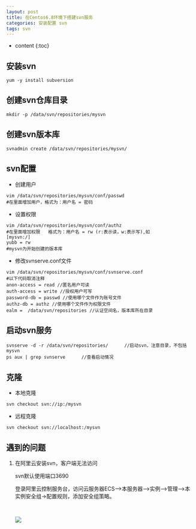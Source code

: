 ```yaml
---
layout: post
title: 在Centos6.8环境下搭建svn服务
categories: 安装配置 svn
tags: svn
---
```


* content
{:toc}


## 安装svn
```
yum -y install subversion
```
## 创建svn仓库目录
```
mkdir -p /data/svn/repositories/mysvn
```

## 创建svn版本库
```
svnadmin create /data/svn/repositories/mysvn/
```




## svn配置

- 创建用户
```
vim /data/svn/repositories/mysvn/conf/passwd
#在里面增加用户，格式为：用户名 = 密码
```
- 设置权限
```
vim /data/svn/repositories/mysvn/conf/authz
#在里面增加权限   格式为：用户名 = rw (r:表示读，w:表示写),如
[mysvn:/]
yubb = rw
#mysvn为开始创建的版本库
```
- 修改svnserve.conf文件
```
vim /data/svn/repositories/mysvn/conf/svnserve.conf
#以下代码取消注释
anon-access = read //匿名用户可读
auth-access = write //授权用户可写
password-db = passwd //使用哪个文件作为账号文件
authz-db = authz //使用哪个文件作为权限文件
ealm =  /data/svn/repositories //认证空间名，版本库所在目录
```

## 启动svn服务
```
svnserve -d -r /data/svn/repositories/      //启动svn，注意目录，不包括mysvn
ps aux | grep svnserve      //查看启动情况
```
## 克隆
- 本地克隆
```
svn checkout svn://ip:/mysvn
```
- 远程克隆
```
svn checkout svn://localhost:/mysvn
```

## 遇到的问题
1. 在阿里云安装svn，客户端无法访问

   svn默认使用端口3690

    登录阿里云控制服务台，访问云服务器ECS-->本服务器-->实例-->管理-->本实例安全组->配置规则，添加安全组策略。

    ​

    ![](http://ww1.sinaimg.cn/large/73f02bfcgy1fmgmd1us34j20yk0380t2.jpg)
